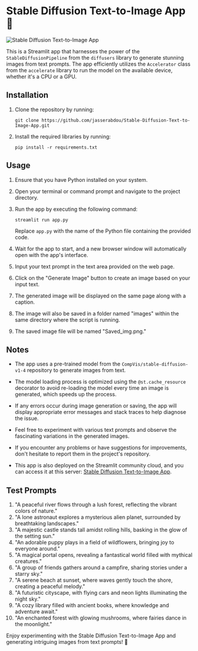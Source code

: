 # Stable Diffusion Text-to-Image App 🚀

![Stable Diffusion Text-to-Image App](app_screenshot.png)

This is a Streamlit app that harnesses the power of the `StableDiffusionPipeline` from the `diffusers` library to generate stunning images from text prompts. The app efficiently utilizes the `Accelerator` class from the `accelerate` library to run the model on the available device, whether it's a CPU or a GPU.

## Installation

1. Clone the repository by running:
   ```
   git clone https://github.com/jasserabdou/Stable-Diffusion-Text-to-Image-App.git
   ```
   

2. Install the required libraries by running:
   ```
   pip install -r requirements.txt
   ```

## Usage

1. Ensure that you have Python installed on your system.

2. Open your terminal or command prompt and navigate to the project directory.

3. Run the app by executing the following command:
   ```
   streamlit run app.py
   ```
   Replace `app.py` with the name of the Python file containing the provided code.

4. Wait for the app to start, and a new browser window will automatically open with the app's interface.

5. Input your text prompt in the text area provided on the web page.

6. Click on the "Generate Image" button to create an image based on your input text.

7. The generated image will be displayed on the same page along with a caption.

8. The image will also be saved in a folder named "images" within the same directory where the script is running.

9. The saved image file will be named "Saved_img.png."

## Notes

- The app uses a pre-trained model from the `CompVis/stable-diffusion-v1-4` repository to generate images from text.

- The model loading process is optimized using the `@st.cache_resource` decorator to avoid re-loading the model every time an image is generated, which speeds up the process.

- If any errors occur during image generation or saving, the app will display appropriate error messages and stack traces to help diagnose the issue.

- Feel free to experiment with various text prompts and observe the fascinating variations in the generated images.

- If you encounter any problems or have suggestions for improvements, don't hesitate to report them in the project's repository.

- This app is also deployed on the Streamlit community cloud, and you can access it at this server: [Stable Diffusion Text-to-Image App](https://stable-diffusion-text-to-image-app-jvgsrm44wawbgtmeszknzn.streamlit.app/).

## Test Prompts
1. "A peaceful river flows through a lush forest, reflecting the vibrant colors of nature."
2. "A lone astronaut explores a mysterious alien planet, surrounded by breathtaking landscapes."
3. "A majestic castle stands tall amidst rolling hills, basking in the glow of the setting sun."
4. "An adorable puppy plays in a field of wildflowers, bringing joy to everyone around."
5. "A magical portal opens, revealing a fantastical world filled with mythical creatures."
6. "A group of friends gathers around a campfire, sharing stories under a starry sky."
7. "A serene beach at sunset, where waves gently touch the shore, creating a peaceful melody."
8. "A futuristic cityscape, with flying cars and neon lights illuminating the night sky."
9. "A cozy library filled with ancient books, where knowledge and adventure await."
10. "An enchanted forest with glowing mushrooms, where fairies dance in the moonlight."

Enjoy experimenting with the Stable Diffusion Text-to-Image App and generating intriguing images from text prompts! 🌟
